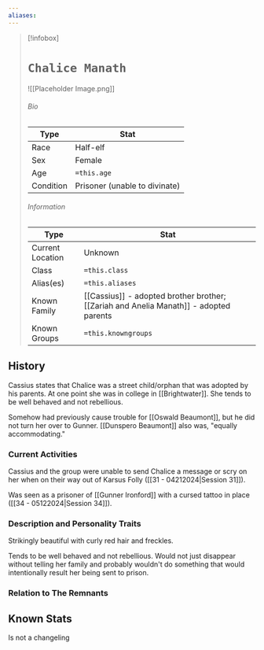 ```yaml
---
aliases:
---
```




> [!infobox]
> # `Chalice Manath` 
> ![[Placeholder Image.png]]
> ###### Bio
> Type |  Stat |
> ---|---|
> Race | Half-elf | 
> Sex | Female | 
> Age | `=this.age` |
> Condition | Prisoner (unable to divinate) |
> ######  Information
> Type |  Stat |
> ---|---|
> Current Location | Unknown |
> Class | `=this.class` |
> Alias(es) | `=this.aliases` |
> Known Family | [[Cassius]] - adopted brother brother; [[Zariah and Anelia Manath]] - adopted parents  |
> Known Groups | `=this.knowngroups` |
 

## History
Cassius states that Chalice was a street child/orphan that was adopted by his parents. At one point she was in college in [[Brightwater]]. She tends to be well behaved and not rebellious.

Somehow had previously cause trouble for [[Oswald Beaumont]], but he did not turn her over to Gunner. [[Dunspero Beaumont]] also was, "equally accommodating."

### Current Activities
Cassius and the group were unable to send Chalice a message or scry on her when on their way out of Karsus Folly ([[31 - 04212024|Session 31]]).

Was seen as a prisoner of [[Gunner Ironford]] with a cursed tattoo in place ([[34 - 05122024|Session 34]]).

### Description and Personality Traits
Strikingly beautiful with curly red hair and freckles.

Tends to be well behaved and not rebellious. Would not just disappear without telling her family and probably wouldn't do something that would intentionally result her being sent to prison.

### Relation to The Remnants 

## Known Stats
Is not a changeling